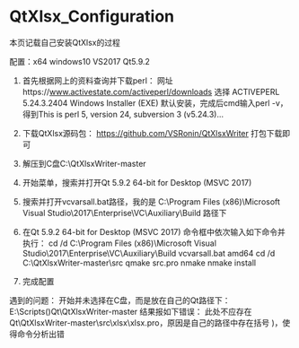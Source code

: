 ﻿# QtXlsx_Configuration
本页记载自己安装QtXlsx的过程

配置：x64 windows10 VS2017 Qt5.9.2

1.	首先根据网上的资料查询并下载perl：
	网址https://www.activestate.com/activeperl/downloads
	选择	ACTIVEPERL
	    5.24.3.2404
	    Windows Installer (EXE)
	默认安装，完成后cmd输入perl -v，得到This is perl 5, version 24, subversion 3 (v5.24.3)...

2.	下载QtXlsx源码包：
	https://github.com/VSRonin/QtXlsxWriter 打包下载即可

3.	解压到C盘C:\QtXlsxWriter-master

4.	开始菜单，搜索并打开Qt 5.9.2 64-bit for Desktop (MSVC 2017)

5.	搜索并打开vcvarsall.bat路径，我的是 C:\Program Files (x86)\Microsoft Visual Studio\2017\Enterprise\VC\Auxiliary\Build 路径下

6.	在Qt 5.9.2 64-bit for Desktop (MSVC 2017) 命令框中依次输入如下命令并执行：
	cd /d C:\Program Files (x86)\Microsoft Visual Studio\2017\Enterprise\VC\Auxiliary\Build
	vcvarsall.bat amd64
	cd /d C:\QtXlsxWriter-master\src
	qmake src.pro
	nmake
	nmake install
	
7.	完成配置

遇到的问题：
	开始并未选择在C盘，而是放在自己的Qt路径下：E:\Scripts()Qt\QtXlsxWriter-master
	结果报如下错误：
		此处不应存在Qt\QtXlsxWriter-master\src\xlsx\xlsx.pro，原因是自己的路径中存在括号 )，使得命令分析出错
